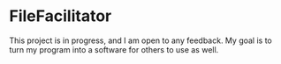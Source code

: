 # FileFacilitator

This project is in progress, and I am open to any feedback. My goal is to turn my program into a software for others to use as well.
